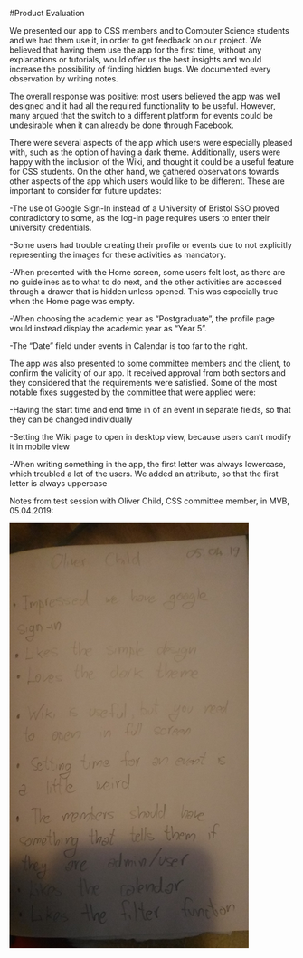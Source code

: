 #Product Evaluation

We presented our app to CSS members and to Computer Science students and we had them use it, in order to get feedback on our project. We believed that having them use the app for the first time, without any explanations or tutorials, would offer us the best insights and would increase the possibility of finding hidden bugs. We documented every observation by writing notes.

The overall response was positive: most users believed the app was well designed and it had all the required functionality to be useful. However, many argued that the switch to a different platform for events could be undesirable when it can already be done through Facebook.

There were several aspects of the app which users were especially pleased with, such as the option of having a dark theme. Additionally, users were happy with the inclusion of the Wiki, and thought it could be a useful feature for CSS students.
On the other hand, we gathered observations towards other aspects of the app which users would like to be different. These are important to consider for future updates:

-The use of Google Sign-In instead of a University of Bristol SSO proved contradictory to some, as the log-in page requires users to enter their university credentials.

-Some users had trouble creating their profile or events due to not explicitly representing the images for these activities as mandatory.

-When presented with the Home screen, some users felt lost, as there are no guidelines as to what to do next, and the other activities are accessed through a drawer that is hidden unless opened. This was especially true when the Home page was empty.

-When choosing the academic year as “Postgraduate”, the profile page would instead display the academic year as “Year 5”.

-The “Date” field under events in Calendar is too far to the right.

The app was also presented to some committee members and the client, to confirm the validity of our app. It received approval from both sectors and they considered that the requirements were satisfied. Some of the most notable fixes suggested by the committee that were applied were:

-Having the start time and end time in of an event in separate fields, so that they can be changed individually

-Setting the Wiki page to open in desktop view, because users can’t modify it in mobile view

-When writing something in the app, the first letter was always lowercase, which troubled a lot of the users. We added an  attribute, so that the first letter is always uppercase

Notes from test session with Oliver Child, CSS committee member, in MVB, 05.04.2019:

![Notes](notes.png)